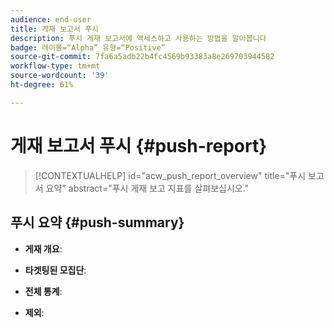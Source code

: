 ```yaml
---
audience: end-user
title: 게재 보고서 푸시
description: 푸시 게재 보고서에 액세스하고 사용하는 방법을 알아봅니다
badge: 레이블=“Alpha” 유형=“Positive”
source-git-commit: 7fa6a5adb22b4fc4569b93383a8e269703944582
workflow-type: tm+mt
source-wordcount: '39'
ht-degree: 61%

---
```


# 게재 보고서 푸시 {#push-report}

>[!CONTEXTUALHELP]
>id="acw_push_report_overview"
>title="푸시 보고서 요약"
>abstract="푸시 게재 보고 지표를 살펴보십시오."

## 푸시 요약 {#push-summary}

* **게재 개요**:

* **타겟팅된 모집단**:

* **전체 통계**:

* **제외**:
